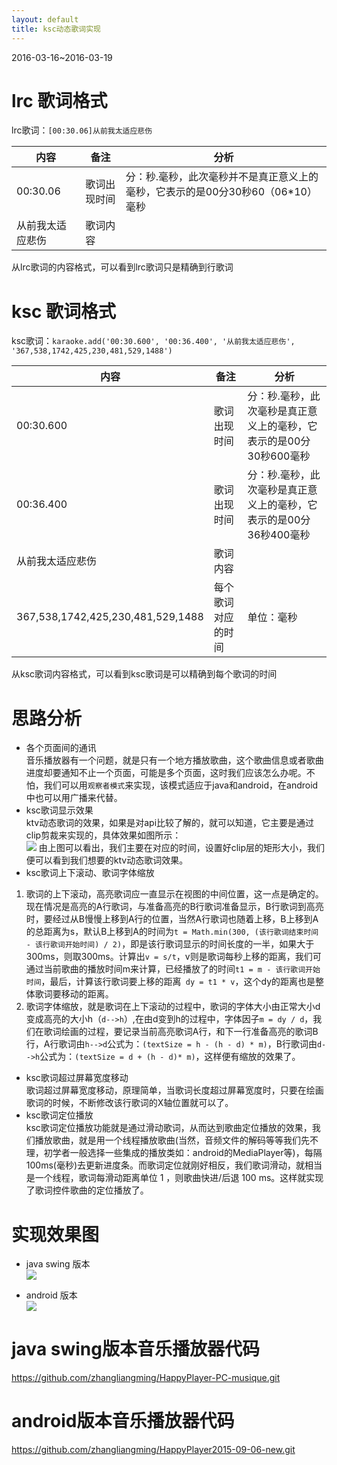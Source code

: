 ```yaml
---
layout: default
title: ksc动态歌词实现
---
```

2016-03-16~2016-03-19

# lrc 歌词格式 #
lrc歌词：`[00:30.06]从前我太适应悲伤`
 
|  内容            |     备注       |       分析                                                          |
| -------------    |-------------   | -----                                                              |
| 00:30.06         |   歌词出现时间  | 分：秒.毫秒，此次毫秒并不是真正意义上的毫秒，它表示的是00分30秒60（06*10）毫秒 |
| 从前我太适应悲伤  |   歌词内容      |                                                                      |

从lrc歌词的内容格式，可以看到lrc歌词只是精确到行歌词

# ksc 歌词格式 #
ksc歌词：`karaoke.add('00:30.600', '00:36.400', '从前我太适应悲伤', '367,538,1742,425,230,481,529,1488')`

|  内容            |     备注            |          分析                                             |
| -------------    |------------        | -----                                                     |
| 00:30.600         |   歌词出现时间    | 分：秒.毫秒，此次毫秒是真正意义上的毫秒，它表示的是00分30秒600毫秒 |
| 00:36.400         |   歌词出现时间   | 分：秒.毫秒，此次毫秒是真正意义上的毫秒，它表示的是00分36秒400毫秒 |
| 从前我太适应悲伤   |   歌词内容           |                                                        |
|367,538,1742,425,230,481,529,1488|每个歌词对应的时间|单位：毫秒|

从ksc歌词内容格式，可以看到ksc歌词是可以精确到每个歌词的时间

# 思路分析 #
- 各个页面间的通讯<br>
音乐播放器有一个问题，就是只有一个地方播放歌曲，这个歌曲信息或者歌曲进度却要通知不止一个页面，可能是多个页面，这时我们应该怎么办呢。不怕，我们可以用`观察者模式`来实现，该模式适应于java和android，在android中也可以用广播来代替。
- ksc歌词显示效果<br>
ktv动态歌词的效果，如果是对api比较了解的，就可以知道，它主要是通过clip剪裁来实现的，具体效果如图所示：<br>
![](http://i.imgur.com/h5CD2gm.png)
由上图可以看出，我们主要在对应的时间，设置好clip层的矩形大小，我们便可以看到我们想要的ktv动态歌词效果。
- ksc歌词上下滚动、歌词字体缩放<br>
1. 歌词的上下滚动，高亮歌词应一直显示在视图的中间位置，这一点是确定的。现在情况是高亮的A行歌词，与准备高亮的B行歌词准备显示，B行歌词到高亮时，要经过从B慢慢上移到A行的位置，当然A行歌词也随着上移，B上移到A的总距离为s，默认B上移到A的时间为`t = Math.min(300, (该行歌词结束时间 - 该行歌词开始时间) / 2)`，即是该行歌词显示的时间长度的一半，如果大于300ms，则取300ms。计算出`v = s/t`，v则是歌词每秒上移的距离，我们可通过当前歌曲的播放时间m来计算，已经播放了的时间`t1 = m - 该行歌词开始时间`，最后，计算该行歌词要上移的距离` dy = t1 * v`，这个dy的距离也是整体歌词要移动的距离。
2. 歌词字体缩放，就是歌词在上下滚动的过程中，歌词的字体大小由正常大小d变成高亮的大小h（`d-->h`）,在由d变到h的过程中，字体因子`m = dy / d`，我们在歌词绘画的过程，要记录当前高亮歌词A行，和下一行准备高亮的歌词B行，A行歌词由`h-->d`公式为：`(textSize = h - (h - d) * m)`，B行歌词由`d-->h`公式为：`(textSize = d + (h - d)* m)`，这样便有缩放的效果了。
- ksc歌词超过屏幕宽度移动<br>
歌词超过屏幕宽度移动，原理简单，当歌词长度超过屏幕宽度时，只要在绘画歌词的时候，不断修改该行歌词的X轴位置就可以了。
- ksc歌词定位播放<br>
ksc歌词定位播放功能就是通过滑动歌词，从而达到歌曲定位播放的效果，我们播放歌曲，就是用一个线程播放歌曲(当然，音频文件的解码等等我们先不理，初学者一般选择一些集成的播放类如：android的MediaPlayer等)，每隔100ms(毫秒)去更新进度条。而歌词定位就刚好相反，我们歌词滑动，就相当是一个线程，歌词每滑动距离单位 1 ，则歌曲快进/后退 100 ms。这样就实现了歌词控件歌曲的定位播放了。

# 实现效果图 #
- java swing 版本<br>
![](http://i.imgur.com/Yy1gJts.png)

- android 版本<br>
![](http://i.imgur.com/M4A1oCu.png)

# java swing版本音乐播放器代码 #
https://github.com/zhangliangming/HappyPlayer-PC-musique.git
# android版本音乐播放器代码 #
https://github.com/zhangliangming/HappyPlayer2015-09-06-new.git
